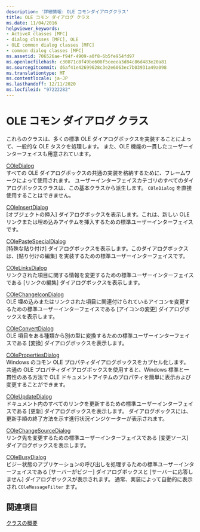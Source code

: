 ```yaml
---
description: '詳細情報: OLE コモンダイアログクラス'
title: OLE コモン ダイアログ クラス
ms.date: 11/04/2016
helpviewer_keywords:
- ActiveX classes [MFC]
- dialog classes [MFC], OLE
- OLE common dialog classes [MFC]
- common dialog classes [MFC]
ms.assetid: 706526ae-f94f-4909-a0f8-6b5fe954fd97
ms.openlocfilehash: c30871c8f49be608f5ceeea3d84c86d483e20a81
ms.sourcegitcommit: d6af41e42699628c3e2e6063ec7b03931a49a098
ms.translationtype: MT
ms.contentlocale: ja-JP
ms.lasthandoff: 12/11/2020
ms.locfileid: "97222282"
---
```

# <a name="ole-common-dialog-classes"></a>OLE コモン ダイアログ クラス

これらのクラスは、多くの標準 OLE ダイアログボックスを実装することによって、一般的な OLE タスクを処理します。 また、OLE 機能の一貫したユーザーインターフェイスも用意されています。

[COleDialog](reference/coledialog-class.md)<br/>
すべての OLE ダイアログボックスの共通の実装を格納するために、フレームワークによって使用されます。 ユーザーインターフェイスカテゴリのすべてのダイアログボックスクラスは、この基本クラスから派生します。 `COleDialog` を直接使用することはできません。

[COleInsertDialog](reference/coleinsertdialog-class.md)<br/>
[オブジェクトの挿入] ダイアログボックスを表示します。これは、新しい OLE リンクまたは埋め込みアイテムを挿入するための標準ユーザーインターフェイスです。

[COlePasteSpecialDialog](reference/colepastespecialdialog-class.md)<br/>
[特殊な貼り付け] ダイアログボックスを表示します。このダイアログボックスは、[貼り付けの編集] を実装するための標準ユーザーインターフェイスです。

[COleLinksDialog](reference/colelinksdialog-class.md)<br/>
リンクされた項目に関する情報を変更するための標準ユーザーインターフェイスである [リンクの編集] ダイアログボックスを表示します。

[COleChangeIconDialog](reference/colechangeicondialog-class.md)<br/>
OLE 埋め込みまたはリンクされた項目に関連付けられているアイコンを変更するための標準ユーザーインターフェイスである [アイコンの変更] ダイアログボックスを表示します。

[COleConvertDialog](reference/coleconvertdialog-class.md)<br/>
OLE 項目をある種類から別の型に変換するための標準ユーザーインターフェイスである [変換] ダイアログボックスを表示します。

[COlePropertiesDialog](reference/colepropertiesdialog-class.md)<br/>
Windows のコモン OLE プロパティダイアログボックスをカプセル化します。 共通の OLE プロパティダイアログボックスを使用すると、Windows 標準と一貫性のある方法で OLE ドキュメントアイテムのプロパティを簡単に表示および変更することができます。

[COleUpdateDialog](reference/coleupdatedialog-class.md)<br/>
ドキュメント内のすべてのリンクを更新するための標準ユーザーインターフェイスである [更新] ダイアログボックスを表示します。 ダイアログボックスには、更新手順の終了方法を示す進行状況インジケーターが表示されます。

[COleChangeSourceDialog](reference/colechangesourcedialog-class.md)<br/>
リンク先を変更するための標準ユーザーインターフェイスである [変更ソース] ダイアログボックスを表示します。

[COleBusyDialog](reference/colebusydialog-class.md)<br/>
ビジー状態のアプリケーションの呼び出しを処理するための標準ユーザーインターフェイスである [サーバーがビジー] ダイアログボックスと [サーバーに応答しません] ダイアログボックスが表示されます。 通常、実装によって自動的に表示され `COleMessageFilter` ます。

## <a name="see-also"></a>関連項目

[クラスの概要](class-library-overview.md)
